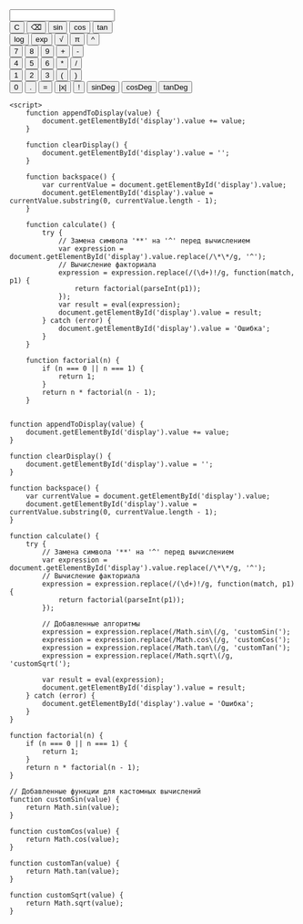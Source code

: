 

<head>
    <meta charset="UTF-8">
    <meta http-equiv="X-UA-Compatible" content="IE=edge">
    <meta name="viewport" content="width=device-width, initial-scale=1.0">
    <title>Инженерный Калькулятор</title>
  
</head>
<body>
    <input type="text" id="display" readonly>
    <br>
    <button onclick="clearDisplay()">C</button>
    <button onclick="backspace()">⌫</button>
    <button onclick="appendToDisplay('Math.sin(')">sin</button>
    <button onclick="appendToDisplay('Math.cos(')">cos</button>
    <button onclick="appendToDisplay('Math.tan(')">tan</button>
    <br>
    <button onclick="appendToDisplay('Math.log(')">log</button>
    <button onclick="appendToDisplay('Math.exp(')">exp</button>
    <button onclick="appendToDisplay('Math.sqrt(')">√</button>
    <button onclick="appendToDisplay('Math.PI')">π</button>
    <button onclick="appendToDisplay('**')">^</button>
    <br>
    <button onclick="appendToDisplay('7')">7</button>
    <button onclick="appendToDisplay('8')">8</button>
    <button onclick="appendToDisplay('9')">9</button>
    <button onclick="appendToDisplay('+')">+</button>
    <button onclick="appendToDisplay('-')">-</button>
    <br>
    <button onclick="appendToDisplay('4')">4</button>
    <button onclick="appendToDisplay('5')">5</button>
    <button onclick="appendToDisplay('6')">6</button>
    <button onclick="appendToDisplay('*')">*</button>
    <button onclick="appendToDisplay('/')">/</button>
    <br>
    <button onclick="appendToDisplay('1')">1</button>
    <button onclick="appendToDisplay('2')">2</button>
    <button onclick="appendToDisplay('3')">3</button>
    <button onclick="appendToDisplay('('">(</button>
    <button onclick="appendToDisplay(')')">)</button>
    <br>
    <button onclick="appendToDisplay('0')">0</button>
    <button onclick="appendToDisplay('.')">.</button>
    <button onclick="calculate()">=</button>
    <button onclick="appendToDisplay('Math.abs(')">|x|</button>
    <button onclick="appendToDisplay('!')">!</button>
    <button onclick="appendToDisplay('Math.sin(Math.PI/180*')">sinDeg</button>
    <button onclick="appendToDisplay('Math.cos(Math.PI/180*')">cosDeg</button>
    <button onclick="appendToDisplay('Math.tan(Math.PI/180*')">tanDeg</button>

    <script>
        function appendToDisplay(value) {
            document.getElementById('display').value += value;
        }

        function clearDisplay() {
            document.getElementById('display').value = '';
        }

        function backspace() {
            var currentValue = document.getElementById('display').value;
            document.getElementById('display').value = currentValue.substring(0, currentValue.length - 1);
        }

        function calculate() {
            try {
                // Замена символа '**' на '^' перед вычислением
                var expression = document.getElementById('display').value.replace(/\*\*/g, '^');
                // Вычисление факториала
                expression = expression.replace(/(\d+)!/g, function(match, p1) {
                    return factorial(parseInt(p1));
                });
                var result = eval(expression);
                document.getElementById('display').value = result;
            } catch (error) {
                document.getElementById('display').value = 'Ошибка';
            }
        }

        function factorial(n) {
            if (n === 0 || n === 1) {
                return 1;
            }
            return n * factorial(n - 1);
        }


    function appendToDisplay(value) {
        document.getElementById('display').value += value;
    }

    function clearDisplay() {
        document.getElementById('display').value = '';
    }

    function backspace() {
        var currentValue = document.getElementById('display').value;
        document.getElementById('display').value = currentValue.substring(0, currentValue.length - 1);
    }

    function calculate() {
        try {
            // Замена символа '**' на '^' перед вычислением
            var expression = document.getElementById('display').value.replace(/\*\*/g, '^');
            // Вычисление факториала
            expression = expression.replace(/(\d+)!/g, function(match, p1) {
                return factorial(parseInt(p1));
            });
            
            // Добавленные алгоритмы
            expression = expression.replace(/Math.sin\(/g, 'customSin(');
            expression = expression.replace(/Math.cos\(/g, 'customCos(');
            expression = expression.replace(/Math.tan\(/g, 'customTan(');
            expression = expression.replace(/Math.sqrt\(/g, 'customSqrt(');

            var result = eval(expression);
            document.getElementById('display').value = result;
        } catch (error) {
            document.getElementById('display').value = 'Ошибка';
        }
    }

    function factorial(n) {
        if (n === 0 || n === 1) {
            return 1;
        }
        return n * factorial(n - 1);
    }

    // Добавленные функции для кастомных вычислений
    function customSin(value) {
        return Math.sin(value);
    }

    function customCos(value) {
        return Math.cos(value);
    }

    function customTan(value) {
        return Math.tan(value);
    }

    function customSqrt(value) {
        return Math.sqrt(value);
    }
</script>

